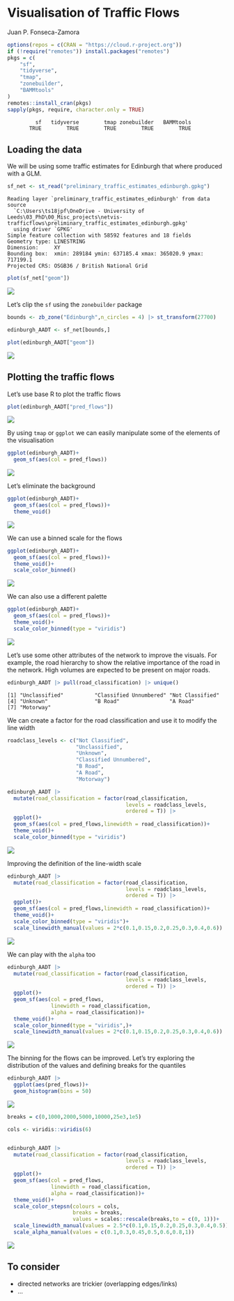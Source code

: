 # Visualisation of Traffic Flows
Juan P. Fonseca-Zamora

``` r
options(repos = c(CRAN = "https://cloud.r-project.org"))
if (!require("remotes")) install.packages("remotes")
pkgs = c(
    "sf",
    "tidyverse",
    "tmap",
    "zonebuilder",
    "BAMMtools"
)
remotes::install_cran(pkgs)
sapply(pkgs, require, character.only = TRUE)
```

             sf   tidyverse        tmap zonebuilder   BAMMtools 
           TRUE        TRUE        TRUE        TRUE        TRUE 

## Loading the data

We will be using some traffic estimates for Edinburgh that where
produced with a GLM.

``` r
sf_net <- st_read("preliminary_traffic_estimates_edinburgh.gpkg")
```

    Reading layer `preliminary_traffic_estimates_edinburgh' from data source 
      `C:\Users\ts18jpf\OneDrive - University of Leeds\03_PhD\00_Misc_projects\netvis-trafficflows\preliminary_traffic_estimates_edinburgh.gpkg' 
      using driver `GPKG'
    Simple feature collection with 58592 features and 18 fields
    Geometry type: LINESTRING
    Dimension:     XY
    Bounding box:  xmin: 289184 ymin: 637185.4 xmax: 365020.9 ymax: 717199.1
    Projected CRS: OSGB36 / British National Grid

``` r
plot(sf_net["geom"])
```

![](README_files/figure-commonmark/unnamed-chunk-2-1.png)

Let’s clip the `sf` using the `zonebuilder` package

``` r
bounds <- zb_zone("Edinburgh",n_circles = 4) |> st_transform(27700)

edinburgh_AADT <- sf_net[bounds,]

plot(edinburgh_AADT["geom"])
```

![](README_files/figure-commonmark/net-clipping-1.png)

## Plotting the traffic flows

Let’s use base R to plot the traffic flows

``` r
plot(edinburgh_AADT["pred_flows"])
```

![](README_files/figure-commonmark/unnamed-chunk-4-1.png)

By using `tmap` or `ggplot` we can easily manipulate some of the
elements of the visualisation

``` r
ggplot(edinburgh_AADT)+
  geom_sf(aes(col = pred_flows))
```

![](README_files/figure-commonmark/unnamed-chunk-5-1.png)

Let’s eliminate the background

``` r
ggplot(edinburgh_AADT)+
  geom_sf(aes(col = pred_flows))+
  theme_void()
```

![](README_files/figure-commonmark/unnamed-chunk-6-1.png)

We can use a binned scale for the flows

``` r
ggplot(edinburgh_AADT)+
  geom_sf(aes(col = pred_flows))+
  theme_void()+
  scale_color_binned()
```

![](README_files/figure-commonmark/unnamed-chunk-7-1.png)

We can also use a different palette

``` r
ggplot(edinburgh_AADT)+
  geom_sf(aes(col = pred_flows))+
  theme_void()+
  scale_color_binned(type = "viridis")
```

![](README_files/figure-commonmark/unnamed-chunk-8-1.png)

Let’s use some other attributes of the network to improve the visuals.
For example, the road hierarchy to show the relative importance of the
road in the network. High volumes are expected to be present on major
roads.

``` r
edinburgh_AADT |> pull(road_classification) |> unique()
```

    [1] "Unclassified"          "Classified Unnumbered" "Not Classified"       
    [4] "Unknown"               "B Road"                "A Road"               
    [7] "Motorway"             

We can create a factor for the road classification and use it to modify
the line width

``` r
roadclass_levels <- c("Not Classified",
                      "Unclassified",
                      "Unknown",
                      "Classified Unnumbered",
                      "B Road",
                      "A Road",
                      "Motorway") 

edinburgh_AADT |> 
  mutate(road_classification = factor(road_classification,
                                      levels = roadclass_levels,
                                      ordered = T)) |> 
  ggplot()+
  geom_sf(aes(col = pred_flows,linewidth = road_classification))+
  theme_void()+
  scale_color_binned(type = "viridis")
```

![](README_files/figure-commonmark/unnamed-chunk-10-1.png)

Improving the definition of the line-width scale

``` r
edinburgh_AADT |> 
  mutate(road_classification = factor(road_classification,
                                      levels = roadclass_levels,
                                      ordered = T)) |> 
  ggplot()+
  geom_sf(aes(col = pred_flows,linewidth = road_classification))+
  theme_void()+
  scale_color_binned(type = "viridis")+
  scale_linewidth_manual(values = 2*c(0.1,0.15,0.2,0.25,0.3,0.4,0.6))
```

![](README_files/figure-commonmark/unnamed-chunk-11-1.png)

We can play with the `alpha` too

``` r
edinburgh_AADT |> 
  mutate(road_classification = factor(road_classification,
                                      levels = roadclass_levels,
                                      ordered = T)) |> 
  ggplot()+
  geom_sf(aes(col = pred_flows,
              linewidth = road_classification,
              alpha = road_classification))+
  theme_void()+
  scale_color_binned(type = "viridis",)+
  scale_linewidth_manual(values = 2*c(0.1,0.15,0.2,0.25,0.3,0.4,0.6))
```

![](README_files/figure-commonmark/unnamed-chunk-12-1.png)

The binning for the flows can be improved. Let’s try exploring the
distribution of the values and defining breaks for the quantiles

``` r
edinburgh_AADT |> 
  ggplot(aes(pred_flows))+
  geom_histogram(bins = 50)
```

![](README_files/figure-commonmark/unnamed-chunk-13-1.png)

``` r
breaks = c(0,1000,2000,5000,10000,25e3,1e5)

cols <- viridis::viridis(6)


edinburgh_AADT |> 
  mutate(road_classification = factor(road_classification,
                                      levels = roadclass_levels,
                                      ordered = T)) |> 
  ggplot()+
  geom_sf(aes(col = pred_flows,
              linewidth = road_classification,
              alpha = road_classification))+
  theme_void()+
  scale_color_stepsn(colours = cols,
                     breaks = breaks,
                     values = scales::rescale(breaks,to = c(0, 1)))+
  scale_linewidth_manual(values = 2.5*c(0.1,0.15,0.2,0.25,0.3,0.4,0.5))+
  scale_alpha_manual(values = c(0.1,0.3,0.45,0.5,0.6,0.8,1))
```

![](README_files/figure-commonmark/unnamed-chunk-13-2.png)

## To consider

- directed networks are trickier (overlapping edges/links)
- …
